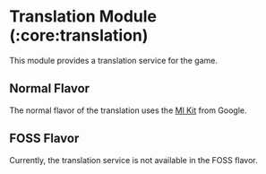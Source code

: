 # Translation Module (:core:translation)

This module provides a translation service for the game.

## Normal Flavor

The normal flavor of the translation uses the [Ml Kit](https://developers.google.com/ml-kit/language/translation) from Google.

## FOSS Flavor

Currently, the translation service is not available in the FOSS flavor.
